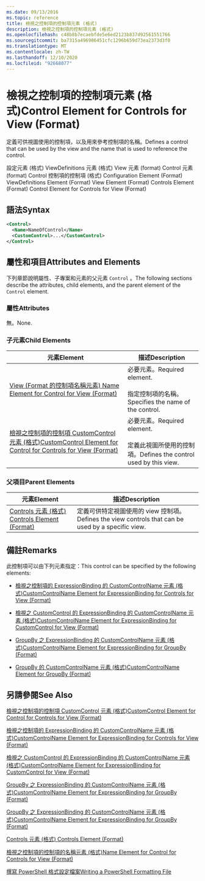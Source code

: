 ```yaml
---
ms.date: 09/13/2016
ms.topic: reference
title: 檢視之控制項的控制項元素 (格式)
description: 檢視之控制項的控制項元素 (格式)
ms.openlocfilehash: c48b8b7ecaebfde5e6ed2123b837d92561551766
ms.sourcegitcommit: ba7315a496986451cfc1296b659d73ea2373d3f0
ms.translationtype: MT
ms.contentlocale: zh-TW
ms.lasthandoff: 12/10/2020
ms.locfileid: "92668077"
---
```

# <a name="control-element-for-controls-for-view--format"></a><span data-ttu-id="51887-103">檢視之控制項的控制項元素 (格式)</span><span class="sxs-lookup"><span data-stu-id="51887-103">Control Element for Controls for View  (Format)</span></span>

<span data-ttu-id="51887-104">定義可供視圖使用的控制項，以及用來參考控制項的名稱。</span><span class="sxs-lookup"><span data-stu-id="51887-104">Defines a control that can be used by the view and the name that is used to reference the control.</span></span>

<span data-ttu-id="51887-105">設定元素 (格式) ViewDefinitions 元素 (格式) View 元素 (format) Control 元素 (format) Control 控制項的控制項 (格式) </span><span class="sxs-lookup"><span data-stu-id="51887-105">Configuration Element (Format) ViewDefinitions Element (Format) View Element (Format) Controls Element (Format) Control Element for Controls for View (Format)</span></span>

## <a name="syntax"></a><span data-ttu-id="51887-106">語法</span><span class="sxs-lookup"><span data-stu-id="51887-106">Syntax</span></span>

```xml
<Control>
  <Name>NameOfControl</Name>
  <CustomControl>...</CustomControl>
</Control>
```

## <a name="attributes-and-elements"></a><span data-ttu-id="51887-107">屬性和項目</span><span class="sxs-lookup"><span data-stu-id="51887-107">Attributes and Elements</span></span>

<span data-ttu-id="51887-108">下列章節說明屬性、子專案和元素的父元素 `Control` 。</span><span class="sxs-lookup"><span data-stu-id="51887-108">The following sections describe the attributes, child elements, and the parent element of the `Control` element.</span></span>

### <a name="attributes"></a><span data-ttu-id="51887-109">屬性</span><span class="sxs-lookup"><span data-stu-id="51887-109">Attributes</span></span>

<span data-ttu-id="51887-110">無。</span><span class="sxs-lookup"><span data-stu-id="51887-110">None.</span></span>

### <a name="child-elements"></a><span data-ttu-id="51887-111">子元素</span><span class="sxs-lookup"><span data-stu-id="51887-111">Child Elements</span></span>

|<span data-ttu-id="51887-112">元素</span><span class="sxs-lookup"><span data-stu-id="51887-112">Element</span></span>|<span data-ttu-id="51887-113">描述</span><span class="sxs-lookup"><span data-stu-id="51887-113">Description</span></span>|
|-------------|-----------------|
|[<span data-ttu-id="51887-114">View (Format 的控制項名稱元素) </span><span class="sxs-lookup"><span data-stu-id="51887-114">Name Element for Control for View (Format)</span></span>](./name-element-for-control-for-controls-for-view-format.md)|<span data-ttu-id="51887-115">必要元素。</span><span class="sxs-lookup"><span data-stu-id="51887-115">Required element.</span></span><br /><br /> <span data-ttu-id="51887-116">指定控制項的名稱。</span><span class="sxs-lookup"><span data-stu-id="51887-116">Specifies the name of the control.</span></span>|
|[<span data-ttu-id="51887-117">檢視之控制項的控制項 CustomControl 元素 (格式)</span><span class="sxs-lookup"><span data-stu-id="51887-117">CustomControl Element for Control for Controls for View (Format)</span></span>](./customcontrol-element-for-control-for-controls-for-view-format.md)|<span data-ttu-id="51887-118">必要元素。</span><span class="sxs-lookup"><span data-stu-id="51887-118">Required element.</span></span><br /><br /> <span data-ttu-id="51887-119">定義此視圖所使用的控制項。</span><span class="sxs-lookup"><span data-stu-id="51887-119">Defines the control used by this view.</span></span>|

### <a name="parent-elements"></a><span data-ttu-id="51887-120">父項目</span><span class="sxs-lookup"><span data-stu-id="51887-120">Parent Elements</span></span>

|<span data-ttu-id="51887-121">元素</span><span class="sxs-lookup"><span data-stu-id="51887-121">Element</span></span>|<span data-ttu-id="51887-122">描述</span><span class="sxs-lookup"><span data-stu-id="51887-122">Description</span></span>|
|-------------|-----------------|
|[<span data-ttu-id="51887-123">Controls 元素 (格式) </span><span class="sxs-lookup"><span data-stu-id="51887-123">Controls Element (Format)</span></span>](./controls-element-for-view-format.md)|<span data-ttu-id="51887-124">定義可供特定視圖使用的 view 控制項。</span><span class="sxs-lookup"><span data-stu-id="51887-124">Defines the view controls that can be used by a specific view.</span></span>|

## <a name="remarks"></a><span data-ttu-id="51887-125">備註</span><span class="sxs-lookup"><span data-stu-id="51887-125">Remarks</span></span>

<span data-ttu-id="51887-126">此控制項可以由下列元素指定：</span><span class="sxs-lookup"><span data-stu-id="51887-126">This control can be specified by the following elements:</span></span>

- [<span data-ttu-id="51887-127">檢視之控制項的 ExpressionBinding 的 CustomControlName 元素 (格式)</span><span class="sxs-lookup"><span data-stu-id="51887-127">CustomControlName Element for ExpressionBinding for Controls for View (Format)</span></span>](./customcontrolname-element-for-expressionbinding-for-controls-for-view-format.md)

- [<span data-ttu-id="51887-128">檢視之 CustomControl 的 ExpressionBinding 的 CustomControlName 元素 (格式)</span><span class="sxs-lookup"><span data-stu-id="51887-128">CustomControlName Element for ExpressionBinding for CustomControl for View (Format)</span></span>](./customcontrolname-element-for-expressionbinding-for-customcontrol-for-view-format.md)

- [<span data-ttu-id="51887-129">GroupBy 之 ExpressionBinding 的 CustomControlName 元素 (格式)</span><span class="sxs-lookup"><span data-stu-id="51887-129">CustomControlName Element for ExpressionBinding for GroupBy (Format)</span></span>](./customcontrolname-element-for-expressionbinding-for-groupby-format.md)

- [<span data-ttu-id="51887-130">GroupBy 的 CustomControlName 元素 (格式)</span><span class="sxs-lookup"><span data-stu-id="51887-130">CustomControlName Element for GroupBy (Format)</span></span>](./customcontrolname-element-for-groupby-format.md)

## <a name="see-also"></a><span data-ttu-id="51887-131">另請參閱</span><span class="sxs-lookup"><span data-stu-id="51887-131">See Also</span></span>

[<span data-ttu-id="51887-132">檢視之控制項的控制項 CustomControl 元素 (格式)</span><span class="sxs-lookup"><span data-stu-id="51887-132">CustomControl Element for Control for Controls for View (Format)</span></span>](./customcontrol-element-for-control-for-controls-for-view-format.md)

[<span data-ttu-id="51887-133">檢視之控制項的 ExpressionBinding 的 CustomControlName 元素 (格式)</span><span class="sxs-lookup"><span data-stu-id="51887-133">CustomControlName Element for ExpressionBinding for Controls for View (Format)</span></span>](./customcontrolname-element-for-expressionbinding-for-controls-for-view-format.md)

[<span data-ttu-id="51887-134">檢視之 CustomControl 的 ExpressionBinding 的 CustomControlName 元素 (格式)</span><span class="sxs-lookup"><span data-stu-id="51887-134">CustomControlName Element for ExpressionBinding for CustomControl for View (Format)</span></span>](./customcontrolname-element-for-expressionbinding-for-customcontrol-for-view-format.md)

[<span data-ttu-id="51887-135">GroupBy 之 ExpressionBinding 的 CustomControlName 元素 (格式)</span><span class="sxs-lookup"><span data-stu-id="51887-135">CustomControlName Element for ExpressionBinding for GroupBy (Format)</span></span>](./customcontrolname-element-for-expressionbinding-for-groupby-format.md)

[<span data-ttu-id="51887-136">GroupBy 之 ExpressionBinding 的 CustomControlName 元素 (格式)</span><span class="sxs-lookup"><span data-stu-id="51887-136">CustomControlName Element for ExpressionBinding for GroupBy (Format)</span></span>](./customcontrolname-element-for-expressionbinding-for-groupby-format.md)

[<span data-ttu-id="51887-137">Controls 元素 (格式) </span><span class="sxs-lookup"><span data-stu-id="51887-137">Controls Element (Format)</span></span>](./controls-element-for-view-format.md)

[<span data-ttu-id="51887-138">檢視之控制項的控制項的名稱元素 (格式)</span><span class="sxs-lookup"><span data-stu-id="51887-138">Name Element for Control for Controls for View (Format)</span></span>](./name-element-for-control-for-controls-for-view-format.md)

[<span data-ttu-id="51887-139">撰寫 PowerShell 格式設定檔案</span><span class="sxs-lookup"><span data-stu-id="51887-139">Writing a PowerShell Formatting File</span></span>](./writing-a-powershell-formatting-file.md)

